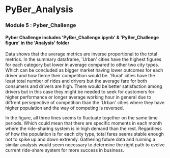 # PyBer_Analysis
### Module 5 : Pyber_Challenge
#### Pyber Challenge includes 'PyBer_Challenge.ipynb' & 'PyBer_Challenge figure' in the 'Analysis' folder
  
  Data shows that the average metrics are inverse proportional to the total metrics. In the summary dataframe, 'Urban' cities have the highest figures for each category but lower in average compared to other two city types. Which can be concluded as bigger market having lower outcomes for each driver and how fierce their competition would be. 'Rural' cities have the least total number of rides and drivers but the average fare for both consumers and drivers are high. There would be better satisfaction among drivers but in this case they might be needed to seek for customers for higher performance or longer average working hour in general due to diffrent persepective of competition than the 'Urban' cities where they have higher population and the way of competing is reversed. 
  
  In the figure, all three lines seems to fluctuate together on the same time periods. Which could mean that there are specific moments in each month where the ride-sharing system is in high demand than the rest. Regardless of how the population is for each city type, total fares seems stable enough not to spike up and down extremly. 
  Gathering future data and running a similar analysis would seem necessary to determine the right path to evolve current ride-share system for more success in business.
